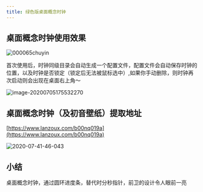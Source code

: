 ```yaml
---
title: 绿色版桌面概念时钟
---
```




## 桌面概念时钟使用效果

![000065chuyin](https://www.v2fy.com/asset/0i/jikemiji/jikemiji-md/kr-000065.assets/000065chuyin.gif)



首次使用后，时钟同级目录会自动生成一个配置文件，配置文件会自动保存时钟的位置，以及时钟是否锁定（锁定后无法被鼠标选中）,如果你手动删除，则时钟再次启动则会出现在桌面右上角～

![image-20200705175532270](https://www.v2fy.com/asset/0i/jikemiji/jikemiji-md/kr-000065.assets/image-20200705175532270.png)

## 桌面概念时钟（及初音壁纸）提取地址

[https://www.lanzoux.com/b00nq019a](https://www.lanzoux.com/b00nq019a)



![2020-07-41-46-043](https://www.v2fy.com/asset/0i/jikemiji/jikemiji-md/kr-000065.assets/2020-07-41-46-043.png)



## 小结

桌面概念时钟，通过圆环进度条，替代时分秒指针，前卫的设计令人眼前一亮
